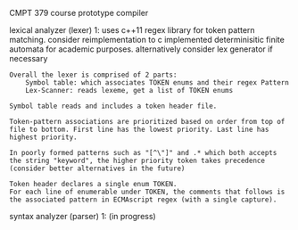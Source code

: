 CMPT 379 course prototype compiler

lexical analyzer (lexer) 1:
	uses c++11 regex library for token pattern matching. consider reimplementation to c implemented determinisitic finite automata for academic purposes. alternatively consider lex generator if necessary

	Overall the lexer is comprised of 2 parts:
		Symbol table: which associates TOKEN enums and their regex Pattern
		Lex-Scanner: reads lexeme, get a list of TOKEN enums

	Symbol table reads and includes a token header file.

	Token-pattern associations are prioritized based on order from top of file to bottom. First line has the lowest priority. Last line has highest priority.

	In poorly formed patterns such as "[^\"]" and .* which both accepts the string "keyword", the higher priority token takes precedence (consider better alternatives in the future)

	Token header declares a single enum TOKEN.
	For each line of enumerable under TOKEN, the comments that follows is the associated pattern in ECMAscript regex (with a single capture).

syntax analyzer (parser) 1:
	(in progress)